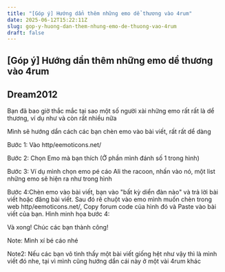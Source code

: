 ```yaml
---
title: "[Góp ý] Hướng dẩn thêm những emo dể thương vào 4rum"
date: 2025-06-12T15:22:11Z
slug: gop-y-huong-dan-them-nhung-emo-de-thuong-vao-4rum
draft: false
---
```


## [Góp ý] Hướng dẩn thêm những emo dể thương vào 4rum

## Dream2012

Bạn đã bao giờ thắc mắc tại sao một số người xài những emo rất rất là dể thương, ví dụ như    và còn rất nhiều nữa

Mình sẽ hướng dẩn cách các bạn chèn emo vào bài viết, rất rất dể dàng

Bước 1: Vào http/eemoticons.net/

Bước 2: Chọn Emo mà bạn thích (Ở phần mình đánh số 1 trong hình)



Bước 3: Ví dụ mình chọn emo pé cáo Ali the racoon, nhấn vào nó, một list những emo sẽ hiện ra như trong hình



Bước 4:Chèn emo vào bài viết, bạn vào "bất kỳ diển đàn nào" và trả lời bài viết hoặc đăng bài viết. Sau đó rê chuột vào emo mình muốn chèn trong web http/eemoticons.net/, Copy forum code của hình đó và Paste vào bài viết của bạn. 
Hình minh họa bước 4:








Và xong! Chúc các bạn thành công! 

Note: Mình xí bé cáo nhé 
 
Note2: Nếu các bạn vô tình thấy một bài viết giống hệt như vậy thì là mình viết đó nhe, tại vì mình cũng hướng dẩn cái này ở một vài 4rum khác